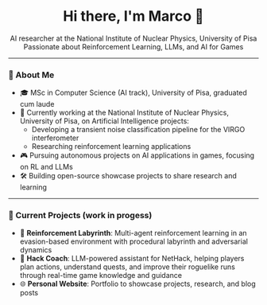 <h1 align="center">Hi there, I'm Marco 👋</h1>

<p align="center">
AI researcher at the National Institute of Nuclear Physics, University of Pisa <br>
Passionate about Reinforcement Learning, LLMs, and AI for Games
</p>

---

### 🌟 About Me

- 🎓 MSc in Computer Science (AI track), University of Pisa, graduated cum laude  
- 🔬 Currently working at the National Institute of Nuclear Physics, University of Pisa, on Artificial Intelligence projects:
    - Developing a transient noise classification pipeline for the VIRGO interferometer 
    - Researching reinforcement learning applications
- 🎮 Pursuing autonomous projects on AI applications in games, focusing on RL and LLMs  
- 🛠️ Building open-source showcase projects to share research and learning

---

### 🚀 Current Projects (work in progess)

- 🧩 **Reinforcement Labyrinth**: Multi-agent reinforcement learning in an evasion-based environment with procedural labyrinth and adversarial dynamics 
- 🧠 **Hack Coach**: LLM-powered assistant for NetHack, helping players plan actions, understand quests, and improve their roguelike runs through real-time game knowledge and guidance
- 🌐 **Personal Website**: Portfolio to showcase projects, research, and blog posts
